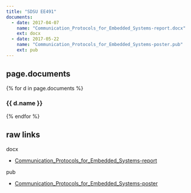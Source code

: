 ```yaml
---
title: "SDSU EE491"
documents:
  - date: 2017-04-07
    name: "Communication_Protocols_for_Embedded_Systems-report.docx"
    ext: docx
  - date: 2017-05-22
    name: "Communication_Protocols_for_Embedded_Systems-poster.pub"
    ext: pub
---
```


## page.documents

{% for d in page.documents %}
<h3>{{ d.name }}</h3>
{% endfor %}

## raw links

docx
- [Communication_Protocols_for_Embedded_Systems-report](/documents/sdsu/2017/05/22/Communication_Protocols_for_Embedded_Systems-report.docx)

pub
- [Communication_Protocols_for_Embedded_Systems-poster](/documents/sdsu/2017/04/07/Communication_Protocols_for_Embedded_Systems-poster.pub)